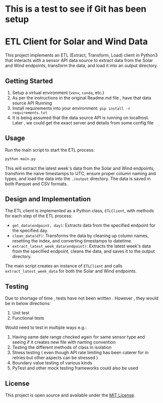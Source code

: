 # This is a test to see if Git has been setup 
# ETL Client for Solar and Wind Data

This project implements an ETL (Extract, Transform, Load) client in Python3 that interacts with a sensor API data source to extract data from the Solar and Wind endpoints, transform the data, and load it into an output directory.

## Getting Started

1. Setup a virtual environment (`venv`, `conda`, etc.)
2. As per the instructions in the original Readme.md file , have that data source API Running
3. Install requirements into your environment: `pip install -r requirements.txt` 
4. It is being assumed that the data source API is running on localhost.  Later , we could get the exact server
and details from some config file

## Usage

Run the main script to start the ETL process:

```bash
python main.py
```

This will extract the latest week's data from the Solar and Wind endpoints, transform the naive timestamps to UTC, ensure proper column naming and types, and load the data into the `./output` directory. The data is saved in both Parquet and CSV formats.

## Design and Implementation

The ETL client is implemented as a Python class, `ETLClient`, with methods for each step of the ETL process:

- `get_data(endpoint, day)`: Extracts data from the specified endpoint for the specified day.
- `clean_data(df)`: Transforms the data by cleaning up column names, resetting the index, and converting timestamps to datetime.
- `extract_latest_week_data(endpoint)`: Extracts the latest week's data from the specified endpoint, cleans the data, and saves it to the output directory.

The main script creates an instance of `ETLClient` and calls `extract_latest_week_data` for both the Solar and Wind endpoints.

## Testing
Due to shortage of time , tests have not been written . However , they would be in below directions:

1) Unit test
2) Functional tests 

Would need to test in multiple ways e.g.:
1) Having same date range checked again for same sensor type and seeing if it creates new file with naming convention 
2) Testing the different methods of class in isolation
3) Stress testing ( even though API rate limiting has been caterer for in retries but other aspects can be stressed )
4) Boundary value testing of various kinds 
5) PyTest and other mock testing frameworks could also be used 

## License

This project is open source and available under the [MIT License](LICENSE).
```

